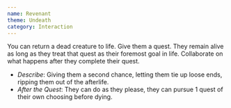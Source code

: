 ```yaml
---
name: Revenant
theme: Undeath
category: Interaction
---
```


You can return a dead creature to life. Give them a quest. They remain alive as long as they treat that quest as their foremost goal in life. Collaborate on what happens after they complete their quest. 

* *Describe*: Giving them a second chance, letting them tie up loose ends, ripping them out of the afterlife.
* *After the Quest*: They can do as they please, they can pursue 1 quest of their own choosing before dying.